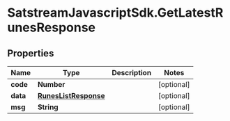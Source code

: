# SatstreamJavascriptSdk.GetLatestRunesResponse

## Properties
Name | Type | Description | Notes
------------ | ------------- | ------------- | -------------
**code** | **Number** |  | [optional] 
**data** | [**RunesListResponse**](RunesListResponse.md) |  | [optional] 
**msg** | **String** |  | [optional] 
